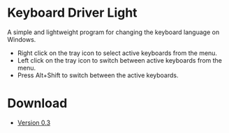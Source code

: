 # Keyboard Driver Light

A simple and lightweight program for changing the keyboard language on Windows.

- Right click on the tray icon to select active keyboards from the menu.
- Left click on the tray icon to switch between active keyboards from the menu.
- Press Alt+Shift to switch between the active keyboards.

# Download

- [Version 0.3](https://github.com/ara-ayvazyan/kdl/releases/download/v0.3/KDL.msi)
